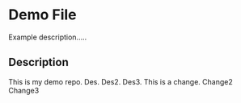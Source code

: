 # Demo File

Example description.....

## Description

This is my demo repo.
Des.
Des2.
Des3.
This is a change.
Change2
Change3
